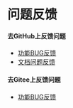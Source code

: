 # 问题反馈


#### 去GitHub上反馈问题

* [功能BUG反馈](https://github.com/easyj-projects/easyj/issues/new)
* [文档问题反馈](https://github.com/easyj-projects/easyj-projects.github.io/issues/new)


#### 去Gitee上反馈问题

* [功能BUG反馈](https://gitee.com/easyj-projects/easyj/issues/new)


